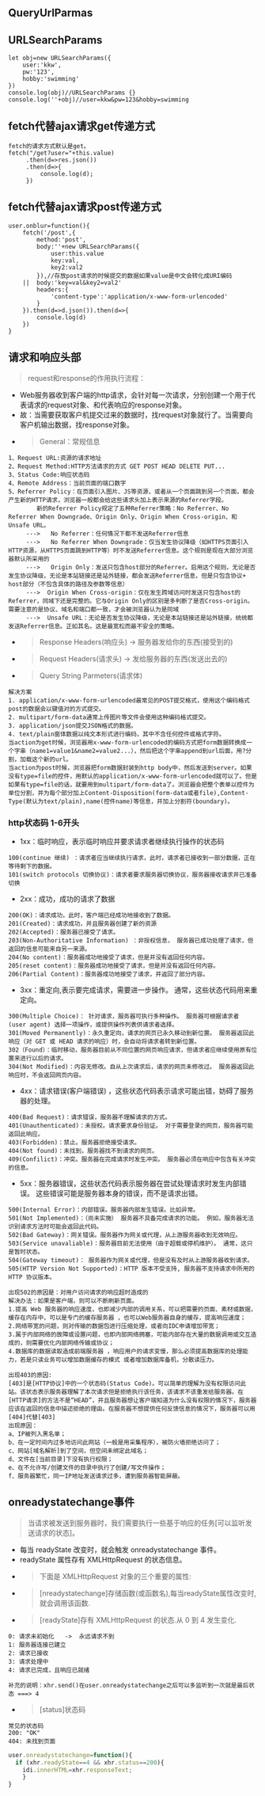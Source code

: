 ## QueryUrlParmas
>
## URLSearchParams
```
let obj=new URLSearchParams({
    user:'kkw',
    pw:'123',
    hobby:'swimming'
})
console.log(obj)//URLSearchParams {}
console.log(''+obj)//user=kkw&pw=123&hobby=swimming
```
## fetch代替ajax请求get传递方式
```
fetch的请求方式默认是get。
fetch("/get?user="+this.value)
     .then(d=>res.json())
     .then(d=>{
         console.log(d);
     })
```
## fetch代替ajax请求post传递方式
```
user.onblur=function(){
    fetch('/post',{
        method:'post',
        body:''+new URLSearchParams({
            user:this.value
            key:val,
            key2:val2
        }),//存放post请求的时候提交的数据如果value是中文会转化成URI编码
    ||  body:'key=val&key2=val2'
        headers:{
            'content-type':'application/x-www-form-urlencoded'
        }
    }).then(d=>d.json()).then(d=>{
        console.log(d)
    })
}
```
## 请求和响应头部
>request和response的作用执行流程：
- Web服务器收到客户端的http请求，会针对每一次请求，分别创建一个用于代表请求的request对象、和代表响应的response对象。
- 故：当需要获取客户机提交过来的数据时，找request对象就行了。当需要向客户机输出数据，找response对象。
- >General：常规信息
```
1、Request URL:资源的请求地址
2、Request Method:HTTP方法请求的方式 GET POST HEAD DELETE PUT...
3、Status Code:响应状态码
4、Remote Address：当前页面的端口数字
5、Referrer Policy：在页面引入图片、JS等资源，或者从一个页面跳到另一个页面，都会产生新的HTTP请求，浏览器一般都会给这些请求头加上表示来源的Referrer字段。
        新的Referrer Policy规定了五种Referrer策略：No Referrer、No Referrer When Downgrade、Origin Only、Origin When Cross-origin、和Unsafe URL。
     --->   No Referrer：任何情况下都不发送Referrer信息
     --->   No Referrer When Downgrade：仅当发生协议降级（如HTTPS页面引入HTTP资源，从HTTPS页面跳到HTTP等）时不发送Referrer信息。这个规则是现在大部分浏览器默认所采用的
     --->   Origin Only：发送只包含host部分的Referrer。启用这个规则，无论是否发生协议降级，无论是本站链接还是站外链接，都会发送Referrer信息，但是只包含协议+ host部分（不包含具体的路径及参数等信息）
     --->  Origin When Cross-origin：仅在发生跨域访问时发送只包含host的Referrer，同域下还是完整的。它与Origin Only的区别是多判断了是否Cross-origin。需要注意的是协议、域名和端口都一致，才会被浏览器认为是同域
     --->  Unsafe URL：无论是否发生协议降级，无论是本站链接还是站外链接，统统都发送Referrer信息。正如其名，这是最宽松而最不安全的策略。
```
- >Response Headers(响应头) -> 服务器发给你的东西(接受到的)
- >Request Headers(请求头) -> 发给服务器的东西(发送出去的)
- >Query String Parmeters(请求体)
```
解决方案
1. application/x-www-form-urlencoded最常见的POST提交格式，使用这个编码格式post的数据会以键值对的方式提交。
2. multipart/form-data通常上传图片等文件会使用这种编码格式提交。
3. application/json提交JSON格式的数据。
4. text/plain窗体数据以纯文本形式进行编码，其中不含任何控件或格式字符。
当action为get时候，浏览器用x-www-form-urlencoded的编码方式把form数据转换成一个字串（name1=value1&name2=value2...），然后把这个字串append到url后面，用?分割，加载这个新的url。
当action为post时候，浏览器把form数据封装到http body中，然后发送到server。如果没有type=file的控件，用默认的application/x-www-form-urlencoded就可以了。但是如果有type=file的话，就要用到multipart/form-data了。浏览器会把整个表单以控件为单位分割，并为每个部分加上Content-Disposition(form-data或者file),Content-Type(默认为text/plain),name(控件name)等信息，并加上分割符(boundary)。
```
### http状态码  1-6开头
- 1xx：临时响应，表示临时响应并要求请求者继续执行操作的状态码
```
100(continue 继续) ：请求者应当继续执行请求，此时，请求者已接收到一部分数据，正在等待剩下的数据。
101(switch protocols 切换协议)：请求者要求服务器切换协议，服务器接收请求并已准备切换
```
- 2xx：成功，成功的请求了数据
```
200(OK)：请求成功，此时，客户端已经成功地接收到了数据。
201(Created)：请求成功，并且服务器创建了新的资源
202(Accepted)：服务器已接受了请求。
203(Non-Authoritative Information) ：非授权信息， 服务器已成功处理了请求，但返回的信息可能来自另一来源。
204(No content)：服务器成功地接受了请求，但是并没有返回任何内容。
205(reset content)：服务器成功地接受了请求，但是并没有返回任何内容。
206(Partial Content)：服务器成功地接受了请求，并返回了部分内容。
```
- 3xx：重定向,表示要完成请求，需要进一步操作。 通常，这些状态代码用来重定向。
```
300(Multiple Choice)： 针对请求，服务器可执行多种操作。 服务器可根据请求者 (user agent) 选择一项操作，或提供操作列表供请求者选择。
301(Moved Permanently)：永久重定向，请求的网页已永久移动到新位置。 服务器返回此响应（对 GET 或 HEAD 请求的响应）时，会自动将请求者转到新位置。
302（Found）：临时移动，服务器目前从不同位置的网页响应请求，但请求者应继续使用原有位置来进行以后的请求。
304(Not Modified)：内容无修改。自从上次请求后，请求的网页未修改过。 服务器返回此响应时，不会返回网页内容。
```
- 4xx：请求错误(客户端错误) ，这些状态代码表示请求可能出错，妨碍了服务器的处理。
```
400(Bad Request)：请求错误，服务器不理解请求的方式。
401(Unauthenticated)：未授权。请求要求身份验证。 对于需要登录的网页，服务器可能返回此响应。
403(Forbidden)：禁止。服务器拒绝接受请求。
404(Not found)：未找到，服务器找不到请求的网页。
409(Confilict)：冲突。服务器在完成请求时发生冲突。 服务器必须在响应中包含有关冲突的信息。
```
- 5xx：服务器错误，这些状态代码表示服务器在尝试处理请求时发生内部错误。 这些错误可能是服务器本身的错误，而不是请求出错。
```
500(Internal Error)：内部错误。服务器内部发生错误。比如异常。
501(Not Implemented)：（尚未实施） 服务器不具备完成请求的功能。 例如，服务器无法识别请求方法时可能会返回此代码。
502(Bad Gateway)：网关错误。服务器作为网关或代理，从上游服务器收到无效响应。
503(Service unavaliable)：服务器目前无法使用（由于超载或停机维护）。 通常，这只是暂时状态。
504(Gateway timeout)： 服务器作为网关或代理，但是没有及时从上游服务器收到请求。
505(HTTP Version Not Supported)：HTTP 版本不受支持, 服务器不支持请求中所用的 HTTP 协议版本。
```
```
出现502的原因是：对用户访问请求的响应超时造成的
解决办法：如果是客户端，则可以不断刷新页面。
1.提高 Web 服务器的响应速度，也即减少内部的调用关系，可以把需要的页面、素材或数据，缓存在内存中，可以是专门的缓存服务器 ，也可以Web服务器自身的缓存，提高响应速度；
2.网络带宽的问题，则对传输的数据包进行压缩处理，或者向IDC申请增加带宽；
3.属于内部网络的故障或设置问题，也即内部网络拥塞，可能内部存在大量的数据调用或交互造成的，则需要优化内部网络传输或协议；
4.数据库的数据读取造成前端服务器 ，响应用户的请求变慢，那么必须提高数据库的处理能力，若是只读业务可以增加数据缓存的模式 或者增加数据库备机，分散读压力。
```
```
出现403的原因:
[403]是[HTTP协议]中的一个状态码(Status Code)。可以简单的理解为没有权限访问此站。该状态表示服务器理解了本次请求但是拒绝执行该任务，该请求不该重发给服务器。在[HTTP请求]的方法不是“HEAD”，并且服务器想让客户端知道为什么没有权限的情况下，服务器应该在返回的信息中描述拒绝的理由。在服务器不想提供任何反馈信息的情况下，服务器可以用[404]代替[403]
出现原因：
a、IP被列入黑名单；
b、在一定时间内过多地访问此网站（一般是用采集程序），被防火墙拒绝访问了；
c、网站[域名解析]到了空间，但空间未绑定此域名；
d、文件在[当前目录]下没有执行权限；
e、在不允许写/创建文件的目录中执行了创建/写文件操作；
f、服务器繁忙，同一IP地址发送请求过多，遭到服务器智能屏蔽。
```
## onreadystatechange事件
>当请求被发送到服务器时，我们需要执行一些基于响应的任务[可以监听发送请求的状态]。
- 每当 readyState 改变时，就会触发 onreadystatechange 事件。
- readyState 属性存有 XMLHttpRequest 的状态信息。
- >下面是 XMLHttpRequest 对象的三个重要的属性:
- >[nreadystatechange]存储函数(或函数名),每当readyState属性改变时,就会调用该函数.
- >[readyState]存有 XMLHttpRequest 的状态.从 0 到 4 发生变化.
```
0: 请求未初始化   ->  永远请求不到
1: 服务器连接已建立
2: 请求已接收
3: 请求处理中
4: 请求已完成，且响应已就绪
```
```
补充的说明：xhr.send()在user.onreadystatechange之后可以多监听到一次就是最后状态 ===> 4
```
- >[status]状态码
```
常见的状态码
200: "OK"
404: 未找到页面
```
```js
user.onreadystatechange=function(){
  if (xhr.readyState==4 && xhr.status==200){
    idi.innerHTML=xhr.responseText;
    }
}
```
